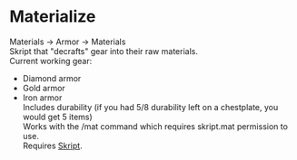 # Materialize
Materials → Armor → Materials  
Skript that "decrafts" gear into their raw materials.  
Current working gear:
* Diamond armor  
* Gold armor  
* Iron armor   
Includes durability (if you had 5/8 durability left on a chestplate, you would get 5 items)  
Works with the /mat command which requires skript.mat permission to use.  
Requires [Skript](https://github.com/SkriptLang/Skript).
